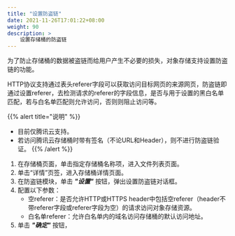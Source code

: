 ```yaml
---
title: "设置防盗链"
date: 2021-11-26T17:01:22+08:00
weight: 90
description: >
    设置存储桶的防盗链
---
```


为了防止存储桶的数据被盗链而给用户产生不必要的损失，对象存储支持设置防盗链的功能。

HTTP协议支持通过表头referer字段可以获取访问目标网页的来源网页，防盗链即通过设置referer，去检测请求的referer的字段信息，是否与用于设置的黑白名单匹配，若与白名单匹配则允许访问，否则则阻止访问等。

{{% alert title="说明" %}}
- 目前仅腾讯云支持。
- 若访问腾讯云存储桶时带有签名（不论URL和Header），则不进行防盗链验证。
{{% /alert %}}

1. 在存储桶页面，单击指定存储桶名称项，进入文件列表页面。
2. 单击“详情”页签，进入存储桶详情页面。
3. 在防盗链模块，单击 **_"设置"_** 按钮，弹出设置防盗链对话框。
4. 配置以下参数：
    - 空referer：是否允许HTTP或HTTPS header中包括空referer（header不带referer字段或referer字段为空）的请求访问对象存储资源。
    - 白名单referer：允许白名单内的域名访问存储桶的默认访问地址。
5. 单击 **_"确定"_** 按钮，